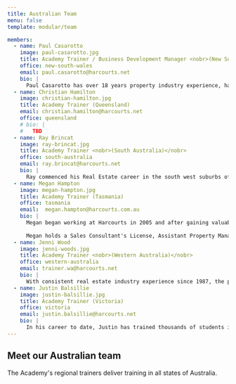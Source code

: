 ```yaml
---
title: Australian Team
menu: false
template: modular/team

members:
  - name: Paul Casarotto
    image: paul-casarotto.jpg
    title: Academy Trainer / Business Development Manager <nobr>(New South Wales)</nobr>
    office: new-south-wales
    email: paul.casarotto@harcourts.net
    bio: |
      Paul Casarotto has over 18 years property industry experience, having been a residential and commercial Sales Agent, Business Owner and Sales Manager for a leading Sydney agency.  In addition, he has facilitated numerous auction courses and training seminars for several major franchise groups, leading independent agencies, and the REINSW.  Paul is a practicing Auctioneer and has conducted close to 4,000 property auctions and has also appeared on several national television shows, including ‘Location Location’.  Drawing on his huge experience within the real estate industry, Paul provides support and guidance to Business Owners with their business planning and training whilst also up-skilling new and experienced consultants.
  - name: Christian Hamilton
    image: christian-hamilton.jpg
    title: Academy Trainer (Queensland)
    email: christian.hamilton@harcourts.net
    office: queensland
    # bio: |
    #   TBD
  - name: Ray Brincat
    image: ray-brincat.jpg
    title: Academy Trainer <nobr>(South Australia)</nobr>
    office: south-australia
    email: ray.brincat@harcourts.net
    bio: |
      Ray commenced his Real Estate career in the south west suburbs of Adelaide in a leading independent agency. He progressed to an international franchise group becoming an experienced auction listing sales representative.  With over a decade of sales experience and as a Registered Land Agent (with the Diploma of Property (Real Estate)), registered auctioneer and qualified trainer with a Certificate IV in Training and Assessment, Ray spent almost 6 years at the Real Estate Institute of SA as the Institute’s sole Compliance Adviser.  Known for his attention to detail and intimate understanding of the real estate legislation he is determined to assist franchise owners, sales representatives, property managers and trainees.  Ray understands the “whole of agency” approach with property management being as important as the sales function.  The iconic Harcourts brand delivers huge benefits to the franchise network. Training and compliance mixed with a consistent, persistent and ethical approach is certainly a recipe for success for both our Harcourts people and our many valued clients. 
  - name: Megan Hampton
    image: megan-hampton.jpg
    title: Academy Trainer (Tasmania)
    office: tasmania
    email: 	megan.hampton@harcourts.com.au
    bio: |
      Megan began working at Harcourts in 2005 and after gaining valuable experience through the Harcourts systems and networks she started her own property management company in 2009.  After 6 successful years in business, she has returned to Harcourts to take up the role of Academy Trainer. Personal career highlights for Megan were being nominated for Australian Property Manager of the Year at the Real Estate Institute of Australia Awards in Darwin in 2012 and being a state finalist in two categories for the Telstra Business Women’s Awards in 2012.  
      
      Megan holds a Sales Consultant's License, Assistant Property Manager's Licence and has completed a Diploma in Property and is currently studying a Diploma in Leadership & Management. Megan also holds a Certificate IV in Workplace Training & Assessment and is a trainer for the Real Estate Institute of Tasmania.
  - name: Jenni Wood
    image: jenni-woods.jpg
    title: Academy Trainer <nobr>(Western Australia)</nobr>
    office: western-australia
    email: trainer.wa@harcourts.net
    bio: |
      With consistent real estate industry experience since 1987, the past 2 decades have had a focus on corporate support, leadership and training with specialist skills in the areas of property management, administration and real estate sales. As a Licensed Real Estate Agent and Industry Trainer & Assessor, my inclusive approach to training ensures candidates gain the very best possible experience where they can apply new and renewed skills to their daily practices to achieve greater success.
  - name: Justin Balsillie
    image: justin-balsillie.jpg
    title: Academy Trainer (Victoria)
    office: victoria
    email: justin.balsillie@harcourts.net
    bio: |
      In his career to date, Justin has trained thousands of students in a variety of real-estate courses. Prior to joining Harcourts in early 2015, Justin was already known in the sector through his work as Senior Trainer at the Real Estate Institute of Victoria (REIV), where he managed all staff and contract trainers. He believes success is achieved in a collaborative fashion through a lot of effort and dedication, and always ensuring you have the client’s best interests at heart. He understands the importance of prioritisation to ensure your professional goals enable you to achieve your personal goals. He is proud to be part of Harcourts and sees the culture at Harcourts being the strength of the organisation. Justin believes the difference lies in the willingness of Harcourts staff to assist each other for the good of the client. 
---
```


## Meet our Australian team

The Academy's regional trainers deliver training in all states of Australia.
